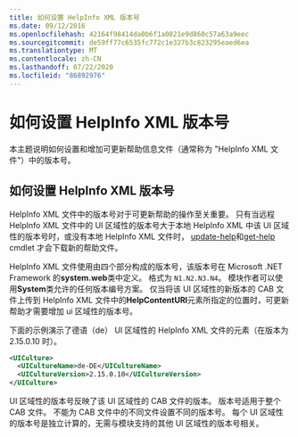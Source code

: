 ```yaml
---
title: 如何设置 HelpInfo XML 版本号
ms.date: 09/12/2016
ms.openlocfilehash: 42164f98414da0b6f1a0021e9d860c57a63a9eec
ms.sourcegitcommit: de59ff77c6535fc772c1e327b3c823295eaed6ea
ms.translationtype: MT
ms.contentlocale: zh-CN
ms.lasthandoff: 07/22/2020
ms.locfileid: "86892976"
---
```

# <a name="how-to-set-helpinfo-xml-version-numbers"></a>如何设置 HelpInfo XML 版本号

本主题说明如何设置和增加可更新帮助信息文件（通常称为 "HelpInfo XML 文件"）中的版本号。

## <a name="how-to-set-helpinfo-xml-version-numbers"></a>如何设置 HelpInfo XML 版本号

HelpInfo XML 文件中的版本号对于可更新帮助的操作至关重要。 只有当远程 HelpInfo XML 文件中的 UI 区域性的版本号大于本地 HelpInfo XML 中该 UI 区域性的版本号时，或没有本地 HelpInfo XML 文件时， [update-help](/powershell/module/Microsoft.PowerShell.Core/Update-Help)和[get-help](/powershell/module/Microsoft.PowerShell.Core/Save-Help) cmdlet 才会下载新的帮助文件。

HelpInfo XML 文件使用由四个部分构成的版本号，该版本号在 Microsoft .NET Framework 的**system.web**类中定义。 格式为 `N1.N2.N3.N4`。 模块作者可以使用**System**类允许的任何版本编号方案。 仅当将该 UI 区域性的新版本的 CAB 文件上传到 HelpInfo XML 文件中的**HelpContentURI**元素所指定的位置时，可更新帮助才需要增加 ui 区域性的版本号。

下面的示例演示了德语（de） UI 区域性的 HelpInfo XML 文件的元素（在版本为2.15.0.10 时）。

```xml
<UICulture>
  <UICultureName>de-DE</UICultureName>
  <UICultureVersion>2.15.0.10</UICultureVersion>
</UICulture>
```

UI 区域性的版本号反映了该 UI 区域性的 CAB 文件的版本。 版本号适用于整个 CAB 文件。 不能为 CAB 文件中的不同文件设置不同的版本号。 每个 UI 区域性的版本号是独立计算的，无需与模块支持的其他 UI 区域性的版本号相关。
